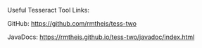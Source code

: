 Useful Tesseract Tool Links:

GitHub: https://github.com/rmtheis/tess-two

JavaDocs: https://rmtheis.github.io/tess-two/javadoc/index.html